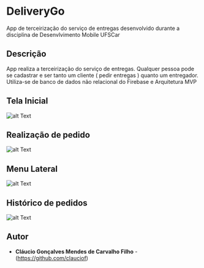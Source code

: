 # DeliveryGo
App de terceirização do serviço de entregas desenvolvido durante a disciplina de Desenvlvimento Mobile UFSCar


## Descrição 
App realiza a terceirização do serviço de entregas. Qualquer pessoa pode se cadastrar e ser tanto um cliente ( pedir entregas ) quanto um entregador.
Utiliza-se de banco de dados não relacional do Firebase e 
Arquitetura MVP

## Tela Inicial

![alt Text](https://github.com/clauciof/imagens/blob/master/Screenshot_20200508-112520_DeliveryGo.jpg)

## Realização de pedido

![alt Text](https://github.com/clauciof/imagens/blob/master/Screenshot_20200508-112557_DeliveryGo.jpg)


## Menu Lateral

![alt Text](https://github.com/clauciof/imagens/blob/master/Screenshot_20200508-112604_DeliveryGo.jpg)


## Histórico de pedidos

![alt Text](https://github.com/clauciof/imagens/blob/master/Screenshot_20200508-112611_DeliveryGo.jpg)








## Autor

* **Cláucio Gonçalves Mendes de Carvalho Filho** - (https://github.com/clauciof)


